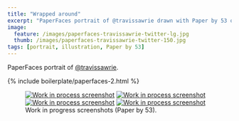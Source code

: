 ```yaml
---
title: "Wrapped around"
excerpt: "PaperFaces portrait of @travissawrie drawn with Paper by 53 on an iPad."
image: 
  feature: /images/paperfaces-travissawrie-twitter-lg.jpg
  thumb: /images/paperfaces-travissawrie-twitter-150.jpg
tags: [portrait, illustration, Paper by 53]
---
```


PaperFaces portrait of <a href="http://twitter.com/travissawrie">@travissawrie</a>.

{% include boilerplate/paperfaces-2.html %}

<figure class="half">
	<a href="{{ site.url }}/images/paperfaces-travissawrie-process-1-lg.jpg"><img src="{{ site.url }}/images/paperfaces-travissawrie-process-1-600.jpg" alt="Work in process screenshot"></a>
	<a href="{{ site.url }}/images/paperfaces-travissawrie-process-2-lg.jpg"><img src="{{ site.url }}/images/paperfaces-travissawrie-process-2-600.jpg" alt="Work in process screenshot"></a>
	<a href="{{ site.url }}/images/paperfaces-travissawrie-process-3-lg.jpg"><img src="{{ site.url }}/images/paperfaces-travissawrie-process-3-600.jpg" alt="Work in process screenshot"></a>
	<a href="{{ site.url }}/images/paperfaces-travissawrie-process-4-lg.jpg"><img src="{{ site.url }}/images/paperfaces-travissawrie-process-4-600.jpg" alt="Work in process screenshot"></a>
	<figcaption>Work in progress screenshots (Paper by 53).</figcaption>
</figure>
